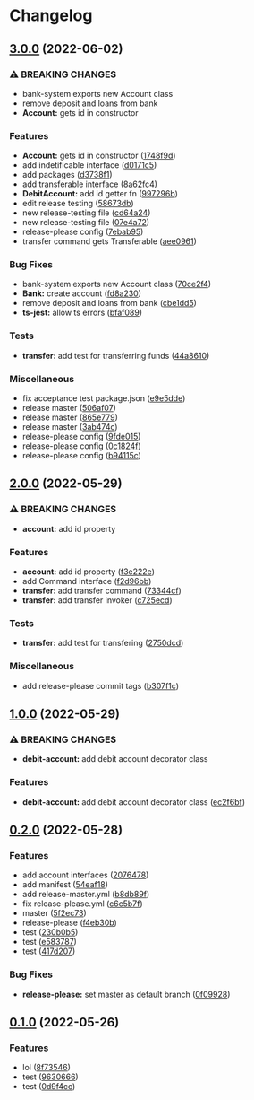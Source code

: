# Changelog

## [3.0.0](https://github.com/mumot1999/sdm-bank/compare/v2.0.0...v3.0.0) (2022-06-02)


### ⚠ BREAKING CHANGES

* bank-system exports new Account class
* remove deposit and loans from bank
* **Account:** gets id in constructor

### Features

* **Account:** gets id in constructor ([1748f9d](https://github.com/mumot1999/sdm-bank/commit/1748f9dcf79eff4a967af1cd822b9967cb1296ee))
* add indetificable interface ([d0171c5](https://github.com/mumot1999/sdm-bank/commit/d0171c53948f906bb1ebd15828cd07b6d4edd1c8))
* add packages ([d3738f1](https://github.com/mumot1999/sdm-bank/commit/d3738f175465078943884547090ae4a0cddb5833))
* add transferable interface ([8a62fc4](https://github.com/mumot1999/sdm-bank/commit/8a62fc4fd43130ca7f8684c76d444289ff1c1828))
* **DebitAccount:** add id getter fn ([997296b](https://github.com/mumot1999/sdm-bank/commit/997296b268be1ca7a55d7fbca65dc47fa1e7c34e))
* edit release testing ([58673db](https://github.com/mumot1999/sdm-bank/commit/58673db12388d9501ca3890c4cc1609d66058c06))
* new release-testing file ([cd64a24](https://github.com/mumot1999/sdm-bank/commit/cd64a246dd7a7884f985dc44244cd381fa99b4bb))
* new release-testing file ([07e4a72](https://github.com/mumot1999/sdm-bank/commit/07e4a72e3c5f82ca7464d87faf3960411da20749))
* release-please config ([7ebab95](https://github.com/mumot1999/sdm-bank/commit/7ebab95faae1bb01eb4022474b91cf0cca8f9d75))
* transfer command gets Transferable ([aee0961](https://github.com/mumot1999/sdm-bank/commit/aee096175678f88a80aa9ed30e4cbd42251f00d5))


### Bug Fixes

* bank-system exports new Account class ([70ce2f4](https://github.com/mumot1999/sdm-bank/commit/70ce2f460231f9aa3eba834130b4cff25f360d3e))
* **Bank:** create account ([fd8a230](https://github.com/mumot1999/sdm-bank/commit/fd8a23012a8712e97edc79d1ea8bbf2bc56c7847))
* remove deposit and loans from bank ([cbe1dd5](https://github.com/mumot1999/sdm-bank/commit/cbe1dd5b6cc67f12093f1f1c780da2624f87602c))
* **ts-jest:** allow ts errors ([bfaf089](https://github.com/mumot1999/sdm-bank/commit/bfaf0897fec9005470e81d2000e22e7e50ee05e6))


### Tests

* **transfer:** add test for transferring funds ([44a8610](https://github.com/mumot1999/sdm-bank/commit/44a8610192e9a00b8c9135535447bd5aca55de55))


### Miscellaneous

* fix acceptance test package.json ([e9e5dde](https://github.com/mumot1999/sdm-bank/commit/e9e5dde2930865d0c53687facc3216e5458ea603))
* release master ([506af07](https://github.com/mumot1999/sdm-bank/commit/506af075432bce8357e349630be3c66712108b9c))
* release master ([865e779](https://github.com/mumot1999/sdm-bank/commit/865e779c130881b6523713a6d7e48ff1cd027636))
* release master ([3ab474c](https://github.com/mumot1999/sdm-bank/commit/3ab474c1c3a404e3c36bd4f3f77a7c9e0f289441))
* release-please config ([9fde015](https://github.com/mumot1999/sdm-bank/commit/9fde0156131dd9e92d6826ad34dc49f0b2d76282))
* release-please config ([0c1824f](https://github.com/mumot1999/sdm-bank/commit/0c1824f4ecb6e6cc48883b31a702288b7dba30d0))
* release-please config ([b94115c](https://github.com/mumot1999/sdm-bank/commit/b94115ca89c7c4a7519d3ffae79d0e80c359839b))

## [2.0.0](https://github.com/mumot1999/sdm-bank/compare/v1.0.0...v2.0.0) (2022-05-29)


### ⚠ BREAKING CHANGES

* **account:** add id property

### Features

* **account:** add id property ([f3e222e](https://github.com/mumot1999/sdm-bank/commit/f3e222ec9b676dabed5f1fdbfd4cb3a8de6aa635))
* add Command interface ([f2d96bb](https://github.com/mumot1999/sdm-bank/commit/f2d96bb46ba2487aa91b06155fddc823ce27ea69))
* **transfer:** add transfer command ([73344cf](https://github.com/mumot1999/sdm-bank/commit/73344cf67768f3354e9f71c8fa1dd4adb1d234fe))
* **transfer:** add transfer invoker ([c725ecd](https://github.com/mumot1999/sdm-bank/commit/c725ecd8241c08428f2630db4dbdb616bd2727f6))


### Tests

* **transfer:** add test for transfering ([2750dcd](https://github.com/mumot1999/sdm-bank/commit/2750dcdc387cc62383885f6bb227543087ab0321))


### Miscellaneous

* add release-please commit tags ([b307f1c](https://github.com/mumot1999/sdm-bank/commit/b307f1c910e931ed52e65fb64c6ed5a84a1e4a44))

## [1.0.0](https://github.com/mumot1999/sdm-bank/compare/v0.2.0...v1.0.0) (2022-05-29)


### ⚠ BREAKING CHANGES

* **debit-account:** add debit account decorator class

### Features

* **debit-account:** add debit account decorator class ([ec2f6bf](https://github.com/mumot1999/sdm-bank/commit/ec2f6bfc68f31b11c3ed4f5db75976a2730de641))

## [0.2.0](https://github.com/mumot1999/sdm-bank/compare/v0.1.0...v0.2.0) (2022-05-28)


### Features

* add account interfaces ([2076478](https://github.com/mumot1999/sdm-bank/commit/20764786b66e40266c36f2a88032ea9f0d9afb85))
* add manifest ([54eaf18](https://github.com/mumot1999/sdm-bank/commit/54eaf184748262c2e732c9c3691e351b381587e8))
* add release-master.yml ([b8db89f](https://github.com/mumot1999/sdm-bank/commit/b8db89f19631f078d3b34d9cdd1a9da9e867a5c9))
* fix release-please.yml ([c6c5b7f](https://github.com/mumot1999/sdm-bank/commit/c6c5b7f9257bdb12f20360d7074c7034287ed166))
* master ([5f2ec73](https://github.com/mumot1999/sdm-bank/commit/5f2ec7301d246fd1d0ab06933bc51e9f3fe67338))
* release-please ([f4eb30b](https://github.com/mumot1999/sdm-bank/commit/f4eb30bf91cf61c5e4c7f1935162973f667f938b))
* test ([230b0b5](https://github.com/mumot1999/sdm-bank/commit/230b0b58e28727a5fc2fe9fc108cb3dcc6a799e0))
* test ([e583787](https://github.com/mumot1999/sdm-bank/commit/e58378712753cab3798ff07fb17f7c7e6c52df31))
* test ([417d207](https://github.com/mumot1999/sdm-bank/commit/417d20742768bdce6a785f635bb7ba9dd96933f3))


### Bug Fixes

* **release-please:** set master as default branch ([0f09928](https://github.com/mumot1999/sdm-bank/commit/0f09928bfe72a67105c8952826394ebf550a63e4))

## [0.1.0](https://github.com/mumot1999/sdm-bank/compare/v0.0.1...v0.1.0) (2022-05-26)


### Features

* lol ([8f73546](https://github.com/mumot1999/sdm-bank/commit/8f7354617e0dc2f3222ef108c180e81715bb7c5f))
* test ([9630666](https://github.com/mumot1999/sdm-bank/commit/9630666bee508202da9eec1998c5cb809b42af55))
* test ([0d9f4cc](https://github.com/mumot1999/sdm-bank/commit/0d9f4ccf4378046223a04d8b8ce6a9c9871fb4b0))
